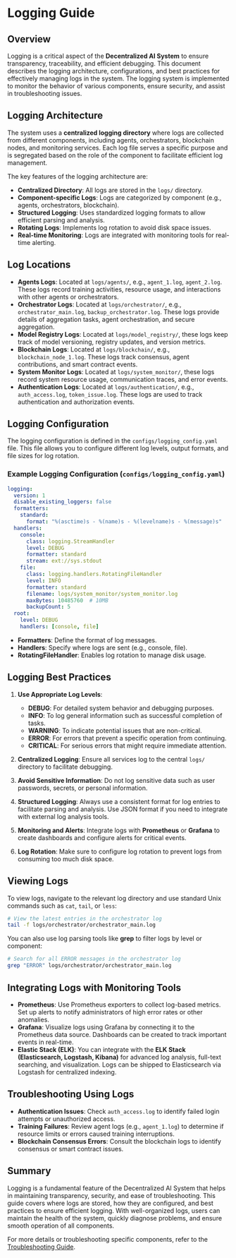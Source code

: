 # Logging Guide

## Overview
Logging is a critical aspect of the **Decentralized AI System** to ensure transparency, traceability, and efficient debugging. This document describes the logging architecture, configurations, and best practices for effectively managing logs in the system. The logging system is implemented to monitor the behavior of various components, ensure security, and assist in troubleshooting issues.

## Logging Architecture
The system uses a **centralized logging directory** where logs are collected from different components, including agents, orchestrators, blockchain nodes, and monitoring services. Each log file serves a specific purpose and is segregated based on the role of the component to facilitate efficient log management.

The key features of the logging architecture are:
- **Centralized Directory**: All logs are stored in the `logs/` directory.
- **Component-specific Logs**: Logs are categorized by component (e.g., agents, orchestrators, blockchain).
- **Structured Logging**: Uses standardized logging formats to allow efficient parsing and analysis.
- **Rotating Logs**: Implements log rotation to avoid disk space issues.
- **Real-time Monitoring**: Logs are integrated with monitoring tools for real-time alerting.

## Log Locations
- **Agents Logs**: Located at `logs/agents/`, e.g., `agent_1.log`, `agent_2.log`. These logs record training activities, resource usage, and interactions with other agents or orchestrators.
- **Orchestrator Logs**: Located at `logs/orchestrator/`, e.g., `orchestrator_main.log`, `backup_orchestrator.log`. These logs provide details of aggregation tasks, agent orchestration, and secure aggregation.
- **Model Registry Logs**: Located at `logs/model_registry/`, these logs keep track of model versioning, registry updates, and version metrics.
- **Blockchain Logs**: Located at `logs/blockchain/`, e.g., `blockchain_node_1.log`. These logs track consensus, agent contributions, and smart contract events.
- **System Monitor Logs**: Located at `logs/system_monitor/`, these logs record system resource usage, communication traces, and error events.
- **Authentication Logs**: Located at `logs/authentication/`, e.g., `auth_access.log`, `token_issue.log`. These logs are used to track authentication and authorization events.

## Logging Configuration
The logging configuration is defined in the `configs/logging_config.yaml` file. This file allows you to configure different log levels, output formats, and file sizes for log rotation.

### Example Logging Configuration (`configs/logging_config.yaml`)
```yaml
logging:
  version: 1
  disable_existing_loggers: false
  formatters:
    standard:
      format: "%(asctime)s - %(name)s - %(levelname)s - %(message)s"
  handlers:
    console:
      class: logging.StreamHandler
      level: DEBUG
      formatter: standard
      stream: ext://sys.stdout
    file:
      class: logging.handlers.RotatingFileHandler
      level: INFO
      formatter: standard
      filename: logs/system_monitor/system_monitor.log
      maxBytes: 10485760  # 10MB
      backupCount: 5
  root:
    level: DEBUG
    handlers: [console, file]
```
- **Formatters**: Define the format of log messages.
- **Handlers**: Specify where logs are sent (e.g., console, file).
- **RotatingFileHandler**: Enables log rotation to manage disk usage.

## Logging Best Practices
1. **Use Appropriate Log Levels**:
   - **DEBUG**: For detailed system behavior and debugging purposes.
   - **INFO**: To log general information such as successful completion of tasks.
   - **WARNING**: To indicate potential issues that are non-critical.
   - **ERROR**: For errors that prevent a specific operation from continuing.
   - **CRITICAL**: For serious errors that might require immediate attention.

2. **Centralized Logging**: Ensure all services log to the central `logs/` directory to facilitate debugging.

3. **Avoid Sensitive Information**: Do not log sensitive data such as user passwords, secrets, or personal information.

4. **Structured Logging**: Always use a consistent format for log entries to facilitate parsing and analysis. Use JSON format if you need to integrate with external log analysis tools.

5. **Monitoring and Alerts**: Integrate logs with **Prometheus** or **Grafana** to create dashboards and configure alerts for critical events.

6. **Log Rotation**: Make sure to configure log rotation to prevent logs from consuming too much disk space.

## Viewing Logs
To view logs, navigate to the relevant log directory and use standard Unix commands such as `cat`, `tail`, or `less`:
```bash
# View the latest entries in the orchestrator log
tail -f logs/orchestrator/orchestrator_main.log
```
You can also use log parsing tools like **grep** to filter logs by level or component:
```bash
# Search for all ERROR messages in the orchestrator log
grep "ERROR" logs/orchestrator/orchestrator_main.log
```

## Integrating Logs with Monitoring Tools
- **Prometheus**: Use Prometheus exporters to collect log-based metrics. Set up alerts to notify administrators of high error rates or other anomalies.
- **Grafana**: Visualize logs using Grafana by connecting it to the Prometheus data source. Dashboards can be created to track important events in real-time.
- **Elastic Stack (ELK)**: You can integrate with the **ELK Stack (Elasticsearch, Logstash, Kibana)** for advanced log analysis, full-text searching, and visualization. Logs can be shipped to Elasticsearch via Logstash for centralized indexing.

## Troubleshooting Using Logs
- **Authentication Issues**: Check `auth_access.log` to identify failed login attempts or unauthorized access.
- **Training Failures**: Review agent logs (e.g., `agent_1.log`) to determine if resource limits or errors caused training interruptions.
- **Blockchain Consensus Errors**: Consult the blockchain logs to identify consensus or smart contract issues.

## Summary
Logging is a fundamental feature of the Decentralized AI System that helps in maintaining transparency, security, and ease of troubleshooting. This guide covers where logs are stored, how they are configured, and best practices to ensure efficient logging. With well-organized logs, users can maintain the health of the system, quickly diagnose problems, and ensure smooth operation of all components.

For more details or troubleshooting specific components, refer to the [Troubleshooting Guide](troubleshooting.md).

